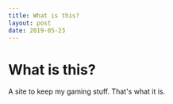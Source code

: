 ```yaml
---
title: What is this?
layout: post
date: 2019-05-23
---
```

 <style> .sideimg {float:right; margin: 5px;}</style>
# What is this?
A site to keep my gaming stuff. That's what it is.
